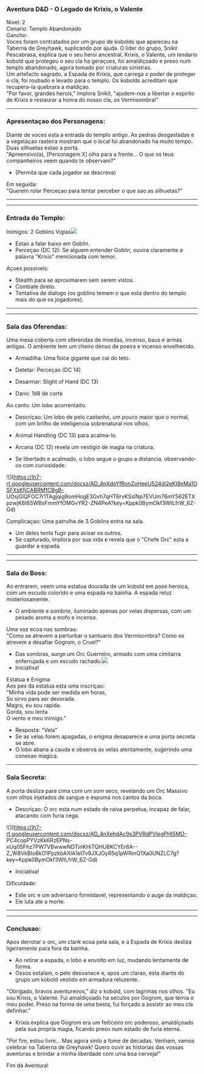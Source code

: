 ### Aventura D&D - O Legado de Krixis, o Valente

Nivel: 2  
Cenario: Templo Abandonado  
Gancho:  
 Voces foram contratados por um grupo de kobolds que apareceu na Taberna de
Greyhawk, suplicando por ajuda. O lider do grupo, Snikil Pescabrasa, explica
que o seu heroi ancestral, Krixis, o Valente, um lendario kobold que protegeu
o seu cla ha geraçoes, foi amaldiçoado e preso num templo abandonado, agora
tomado por criaturas sinistras.  
Um artefacto sagrado, a Espada de Krixis, que carrega o poder de proteger o
cla, foi roubado e levado para o templo. Os kobolds acreditam que recupera-la
quebrara a maldiçao.  
"Por favor, grandes herois," implora Snikil, "ajudem-nos a libertar o espirito
de Krixis e restaurar a honra do nosso cla, os Vermisombra!"

* * *

### Apresentaçao dos Personagens:

Diante de voces esta a entrada do templo antigo. As pedras desgastadas e a
vegetaçao rasteira mostram que o local foi abandonado ha muito tempo. Duas
silhuetas estao a porta.  
"Apreensivo(a), [Personagem X] olha para a frente... O que os teus
companheiros veem quando te observam?"

  * (Permita que cada jogador se descreva)

Em seguida:  
"Querem rolar Perceçao para tentar perceber o que sao as silhuetas?"

* * *

* * *

###

### Entrada do Templo:

Inimigos: 2 Goblins
Vigias![](https://lh7-rt.googleusercontent.com/docsz/AD_4nXflXUaPzD5WEICPZ2eW7XJGFUSe2Bg2McUXugj_ncGZIxBU8QNEFnBnnBA7vaJJG3lG3At4zTEdwCBeK7Lg6rWxdSJtAnrZS7GdMysCsJIU9krfNzrB91KPkkLNiIs6Qf7ORx8AqdQ?key=Kppk0BymOkf3WtLfrW_6Z-Gd)

  * Estao a falar baixo em Goblin.
  * Perceçao (DC 12): Se alguem entender Goblin, ouvira claramente a palavra "Krixis" mencionada com temor.

Açoes possiveis:

  * Stealth para se aproximarem sem serem vistos.
  * Combate direto.
  * Tentativa de dialogo (os goblins temem o que esta dentro do templo mais do que os jogadores).

* * *

* * *

###

### Sala das Oferendas:

Uma mesa coberta com oferendas de moedas, incenso, baus e armas antigas. O
ambiente tem um cheiro denso de poeira e incenso envelhecido.

  * Armadilha: Uma foice gigante que cai do teto.

  * Detetar: Perceçao (DC 14)
  * Desarmar: Slight of Hand (DC 13)
  * Dano: 1d8 de corte

Ao canto: Um lobo acorrentado.

  * Descriçao: Um lobo de pelo castanho, um pouco maior que o normal, com um brilho de inteligencia sobrenatural nos olhos.

  * Animal Handling (DC 13) para acalma-lo.
  * Arcana (DC 12) revela um vestigio de magia na criatura.

  * Se libertado e acalmado, o lobo segue o grupo a distancia, observando-os com curiosidade.

![](https://lh7-rt.googleusercontent.com/docsz/AD_4nXdoYfRonZoHeeU524di2eKI8xMa1OSFXsKfjCABRM1CBgB-
UOsjGlQFOC7r1TAgjqig9omHogE3Gvh7qHT6rvKSslNp7EVUm76mY562ETXpzwjK6I8SWBsFmmYfOMGvYR2-ZN4PeA?key=Kppk0BymOkf3WtLfrW_6Z-Gd)

Complicaçao: Uma patrulha de 3 Goblins entra na sala.

  * Um deles tenta fugir para avisar os outros.
  * Se capturado, implora por sua vida e revela que o "Chefe Orc" esta a guardar a espada.

* * *

* * *

###

### Sala do Boss:

Ao entrarem, veem uma estatua dourada de um kobold em pose heroica, com um
escudo colorido e uma espada na bainha. A espada reluz misteriosamente.

  * O ambiente e sombrio, iluminado apenas por velas dispersas, com um pesado aroma a mofo e incenso.

Uma voz ecoa nas sombras:  
"Como se atrevem a perturbar o santuario dos Vermisombra? Como se atrevem a
desafiar Gogrom, o Cruel?"

  * Das sombras, surge um Orc Guerreiro, armado com uma cimitarra enferrujada e um escudo rachado.![](https://lh7-rt.googleusercontent.com/docsz/AD_4nXelWNcnk3J0ot4_upAtcCbp7HtOo0xT8tESlkdoQmpdq-Et-dvJbcsttajUucQzTr8Idf3MRGgcU5VZdaOJiK9jncdfRHpdQk_hwe2IcTz8XgPLkiwHkZsODmDrmlB6J4kU9TXzeCQ?key=Kppk0BymOkf3WtLfrW_6Z-Gd)
  * Iniciativa!

Estatua e Enigma:  
 Aos pes da estatua esta uma inscriçao:  
"Minha vida pode ser medida em horas,  
So sirvo para ser devorada.  
Magro, eu sou rapida.  
Gorda, sou lenta.  
O vento e meu inimigo."

  * Resposta: "Vela"
  * Se as velas forem apagadas, o enigma desaparece e uma porta secreta se abre.
  * O lobo abana a cauda e observa as velas atentamente, sugerindo uma conexao magica.

* * *

### Sala Secreta:

A porta desliza para cima com um som seco, revelando um Orc Massivo com olhos
injetados de sangue e espuma nos cantos da boca.

  * Descriçao: O orc esta num estado de raiva perpetua, incapaz de falar, atacando com furia cega.

![](https://lh7-rt.googleusercontent.com/docsz/AD_4nXehdAc9s3PVRdPVlegPHI5MO-
PC4copPYVzKk6RzEPNs-xUq05Fhz7PW7VBwwwNDTinKHiTQHU8KCYEr8A--
Z_W8VkBIo8kO1PpzkbAXlA1eI7v9JXJOyR5q1pWRmQ1Xa0UNZLC7g?key=Kppk0BymOkf3WtLfrW_6Z-Gd)

  * Iniciativa!

Dificuldade:

  * Este orc e um adversario formidavel, representando o auge da maldiçao.
  * Ele luta ate a morte.

* * *

* * *

###

### Conclusao:

Apos derrotar o orc, um clank ecoa pela sala, e a Espada de Krixis desliza
ligeiramente para fora da bainha.

  * Ao retirar a espada, o lobo e envolto em luz, mudando lentamente de forma.
  * Ossos estalam, o pelo desvanece e, apos um clarao, esta diante do grupo um kobold vestido em armadura reluzente.

"Obrigado, bravos aventureiros," diz o kobold, com lagrimas nos olhos. "Eu sou
Krixis, o Valente. Fui amaldiçoado ha seculos por Gogrom, que temia o meu
poder. Preso na forma de uma besta, fui forçado a assistir ao meu cla
definhar."

  * Krixis explica que Gogrom era um feiticeiro orc poderoso, amaldiçoado pela sua propria magia, ficando preso num estado de furia eterna.

"Por fim, estou livre... Mas agora sinto a fome de decadas. Venham, vamos
celebrar na Taberna de Greyhawk! Quero ouvir as historias das vossas aventuras
e brindar a minha liberdade com uma boa cerveja!"

Fim da Aventura!



















